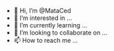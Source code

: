 - 👋 Hi, I’m @MataCed
- 👀 I’m interested in ...
- 🌱 I’m currently learning ...
- 💞️ I’m looking to collaborate on ...
- 📫 How to reach me ...

<!---
MataCed/MataCed is a ✨ special ✨ repository because its `README.md` (this file) appears on your GitHub profile.
You can click the Preview link to take a look at your changes.
--->
